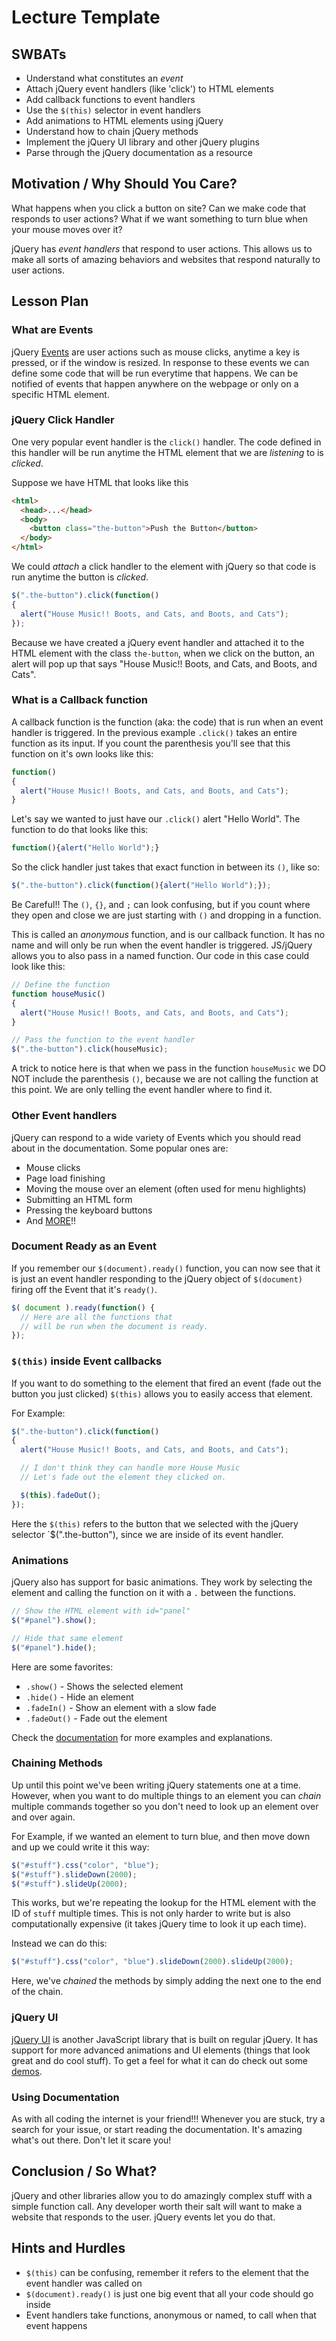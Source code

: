 # Lecture Template

## SWBATs

+ Understand what constitutes an *event*
+ Attach jQuery event handlers (like 'click') to HTML elements
+ Add callback functions to event handlers
+ Use the `$(this)` selector in event handlers
+ Add animations to HTML elements using jQuery
+ Understand how to chain jQuery methods
+ Implement the jQuery UI library and other jQuery plugins
+ Parse through the jQuery documentation as a resource

## Motivation / Why Should You Care?

What happens when you click a button on site? Can we make code that responds to user actions?  What if we want something to turn blue when your mouse moves over it?

jQuery has *event handlers* that respond to user actions. This allows us to make all sorts of amazing behaviors and websites that respond naturally to user actions.

## Lesson Plan

### What are Events

jQuery [Events](https://api.jquery.com/category/events/) are user actions such as mouse clicks, anytime a key is pressed, or if the window is resized. In response to these events we can define some code that will be run everytime that happens. We can be notified of events that happen anywhere on the webpage or only on a specific HTML element.

### jQuery Click Handler

One very popular event handler is the `click()` handler. The code defined in this handler will be run anytime the HTML element that we are *listening* to is *clicked*.

Suppose we have HTML that looks like this

```html
<html>
  <head>...</head>
  <body>
    <button class="the-button">Push the Button</button>
  </body>
</html>
```

We could *attach* a click handler to the element with jQuery so that code is run anytime the button is *clicked*.

```js
$(".the-button").click(function()
{
  alert("House Music!! Boots, and Cats, and Boots, and Cats");
});
```

Because we have created a jQuery event handler and attached it to the HTML element with the class `the-button`, when we click on the button, an alert will pop up that says "House Music!! Boots, and Cats, and Boots, and Cats".

### What is a Callback function

A callback function is the function (aka: the code) that is run when an event handler is triggered. In the previous example `.click()` takes an entire function as its input. If you count the parenthesis you'll see that this function on it's own looks like this:

```js
function()
{
  alert("House Music!! Boots, and Cats, and Boots, and Cats");
}
```

Let's say we wanted to just have our `.click()` alert "Hello World". The function to do that looks like this:

```js
function(){alert("Hello World");}
```

So the click handler just takes that exact function in between its `()`, like so:

```js
$(".the-button").click(function(){alert("Hello World");});
```

Be Careful!! The `()`, `{}`, and `;` can look confusing, but if you count where they open and close we are just starting with `()` and dropping in a function.

This is called an *anonymous* function, and is our callback function. It has no name and will only be run when the event handler is triggered. JS/jQuery allows you to also pass in a named function.  Our code in this case could look like this:

```js
// Define the function
function houseMusic()
{
  alert("House Music!! Boots, and Cats, and Boots, and Cats");
}

// Pass the function to the event handler
$(".the-button").click(houseMusic);
```

A trick to notice here is that when we pass in the function `houseMusic` we DO NOT include the parenthesis `()`, because we are not calling the function at this point. We are only telling the event handler where to find it.

### Other Event handlers

jQuery can respond to a wide variety of Events which you should read about in the documentation. Some popular ones are:

+ Mouse clicks
+ Page load finishing
+ Moving the mouse over an element (often used for menu highlights)
+ Submitting an HTML form
+ Pressing the keyboard buttons
+ And [MORE](https://api.jquery.com/category/events/)!! 

### Document Ready as an Event

If you remember our `$(document).ready()` function, you can now see that it is just an event handler responding to the jQuery object of `$(document)` firing off the Event that it's `ready()`.

```js
$( document ).ready(function() {
  // Here are all the functions that 
  // will be run when the document is ready.
});
```

### `$(this)` inside Event callbacks

If you want to do something to the element that fired an event (fade out the button you just clicked) `$(this)` allows you to easily access that element.

For Example:

```js
$(".the-button").click(function()
{
  alert("House Music!! Boots, and Cats, and Boots, and Cats");

  // I don't think they can handle more House Music
  // Let's fade out the element they clicked on.

  $(this).fadeOut();
});
```

Here the `$(this)` refers to the button that we selected with the jQuery selector `$(".the-button"), since we are inside of its event handler.

### Animations

jQuery also has support for basic animations. They work by selecting the element and calling the function on it with a `.` between the functions. 

```js
// Show the HTML element with id="panel"
$("#panel").show(); 

// Hide that same element
$("#panel").hide();
```

 Here are some favorites:

+ `.show()` - Shows the selected element 
+ `.hide()` - Hide an element
+ `.fadeIn()` - Show an element with a slow fade
+ `.fadeOut()` - Fade out the element

Check the [documentation](https://api.jquery.com/category/effects/) for more examples and explanations.

### Chaining Methods

Up until this point we've been writing jQuery statements one at a time. However, when you want to do multiple things to an element you can *chain* multiple commands together so you don't need to look up an element over and over again. 

For Example, if we wanted an element to turn blue, and then move down and up we could write it this way:

```js
$("#stuff").css("color", "blue");
$("#stuff").slideDown(2000);
$("#stuff").slideUp(2000);
```

This works, but we're repeating the lookup for the HTML element with the ID of `stuff` multiple times. This is not only harder to write but is also computationally expensive (it takes jQuery time to look it up each time).

Instead we can do this:

```js
$("#stuff").css("color", "blue").slideDown(2000).slideUp(2000);
```

Here, we've *chained* the methods by simply adding the next one to the end of the chain.

### jQuery UI

[jQuery UI](https://jqueryui.com/) is another JavaScript library that is built on regular jQuery. It has support for more advanced animations and UI elements (things that look great and do cool stuff). To get a feel for what it can do check out some [demos](http://jqueryui.com/demos/).

### Using Documentation

As with all coding the internet is your friend!!! Whenever you are stuck, try a search for your issue, or start reading the documentation.  It's amazing what's out there. Don't let it scare you!

## Conclusion / So What?

jQuery and other libraries allow you to do amazingly complex stuff with a simple function call. Any developer worth their salt will want to make a website that responds to the user. jQuery events let you do that. 

## Hints and Hurdles
+ `$(this)` can be confusing, remember it refers to the element that the event handler was called on
+ `$(document).ready()` is just one big event that all your code should go inside
+ Event handlers take functions, anonymous or named, to call when that event happens
